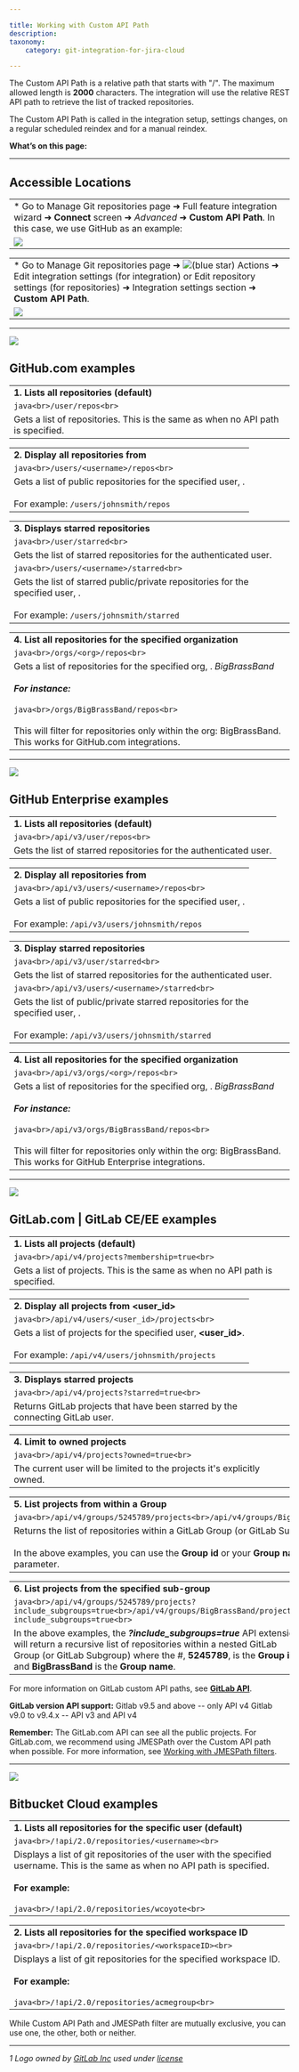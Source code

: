```yaml
---

title: Working with Custom API Path
description:
taxonomy:
    category: git-integration-for-jira-cloud

---
```

The Custom API Path is a relative path that starts with "/". The maximum allowed length is **2000** characters. The integration will use the relative REST API path to retrieve the list of tracked repositories.

The Custom API Path is called in the integration setup, settings changes, on a regular scheduled reindex and for a manual reindex.

**What’s on this page:**

* * *

## Accessible Locations

|     |
| --- |
| *   Go to Manage Git repositories page ➜ Full feature integration wizard ➜ **Connect** screen ➜ _Advanced_ ➜ **Custom API Path**. In this case, we use GitHub as an example: |
| ![](https://bigbrassband.atlassian.net/wiki/download/thumbnails/133201972/gitcloud-autoconnect-github-custom-api-path.png?version=1&modificationDate=1638348182666&cacheVersion=1&api=v2&width=566&height=510) |

|     |
| --- |
| *   Go to Manage Git repositories page ➜ ![(blue star)](https://bigbrassband.atlassian.net/wiki/s/-1639011364/6452/8b4898d3c114827e64ec143b4fa79bb76a6cfa5b/_/images/icons/emoticons/star_blue.png) Actions ➜ Edit integration settings (for integration) or Edit repository settings (for repositories) ➜ Integration settings section ➜ **Custom API Path**. |
| ![](https://bigbrassband.atlassian.net/wiki/download/thumbnails/133201972/gitcloud-actions-edit-integration-settings-cAPI-path.png?version=1&modificationDate=1638348403238&cacheVersion=1&api=v2&width=566&height=211) |

* * *

![](https://bigbrassband.atlassian.net/wiki/download/thumbnails/133201972/github-mobile.png?version=2&modificationDate=1638349121901&cacheVersion=1&api=v2&width=56&height=56)

## GitHub.com examples

|     |
| --- |
| **1\. Lists all repositories (default)** |
| ```java<br>/user/repos<br>``` |
| Gets a list of repositories. This is the same as when no API path is specified. |

|     |
| --- |
| **2\. Display all repositories from <username>** |
| ```java<br>/users/<username>/repos<br>``` |
| Gets a list of public repositories for the specified user, **<username>**.<br><br>For example: `/users/johnsmith/repos` |

|     |
| --- |
| **3\. Displays starred repositories** |
| ```java<br>/user/starred<br>``` |
| Gets the list of starred repositories for the authenticated user. |
| ```java<br>/users/<username>/starred<br>``` |
| Gets the list of starred public/private repositories for the specified user, **<username>**.<br><br>For example: `/users/johnsmith/starred` |

|     |
| --- |
| **4\. List all repositories for the specified organization** |
| ```java<br>/orgs/<org>/repos<br>``` |
| Gets a list of repositories for the specified org, **<org>**. _BigBrassBand_<br><br>_**For instance:**_<br><br>```java<br>/orgs/BigBrassBand/repos<br>```<br><br>This will filter for repositories only within the org: BigBrassBand. This works for GitHub.com integrations. |

* * *

![](https://bigbrassband.atlassian.net/wiki/download/thumbnails/133201972/github-ent-64.png?version=1&modificationDate=1638349289767&cacheVersion=1&api=v2&width=56&height=54)

## GitHub Enterprise examples

|     |
| --- |
| **1\. Lists all repositories (default)** |
| ```java<br>/api/v3/user/repos<br>``` |
| Gets the list of starred repositories for the authenticated user. |

|     |
| --- |
| **2\. Display all repositories from <username>** |
| ```java<br>/api/v3/users/<username>/repos<br>``` |
| Gets a list of public repositories for the specified user, **<username>**.<br><br>For example: `/api/v3/users/johnsmith/repos` |

|     |
| --- |
| **3\. Display starred repositories** |
| ```java<br>/api/v3/user/starred<br>``` |
| Gets the list of starred repositories for the authenticated user. |
| ```java<br>/api/v3/users/<username>/starred<br>``` |
| Gets the list of public/private starred repositories for the specified user, **<username>**.<br><br>For example: `/api/v3/users/johnsmith/starred` |

|     |
| --- |
| **4\. List all repositories for the specified organization** |
| ```java<br>/api/v3/orgs/<org>/repos<br>``` |
| Gets a list of repositories for the specified org, **<org>**. _BigBrassBand_<br><br>_**For instance:**_<br><br>```java<br>/api/v3/orgs/BigBrassBand/repos<br>```<br><br>This will filter for repositories only within the org: BigBrassBand. This works for GitHub Enterprise integrations. |

* * *

![](https://bigbrassband.atlassian.net/wiki/download/attachments/133201972/gitlab-mobile.png?version=1&modificationDate=1638351658250&cacheVersion=1&api=v2)

## GitLab.com | GitLab CE/EE examples

|     |
| --- |
| **1\. Lists all projects (default)** |
| ```java<br>/api/v4/projects?membership=true<br>``` |
| Gets a list of projects. This is the same as when no API path is specified. |

|     |
| --- |
| **2\. Display all projects from <user\_id>** |
| ```java<br>/api/v4/users/<user_id>/projects<br>``` |
| Gets a list of projects for the specified user, **<user\_id>**.<br><br>For example: `/api/v4/users/johnsmith/projects` |

|     |
| --- |
| **3\. Displays starred projects** |
| ```java<br>/api/v4/projects?starred=true<br>``` |
| Returns GitLab projects that have been starred by the connecting GitLab user. |

|     |
| --- |
| **4\. Limit to owned projects** |
| ```java<br>/api/v4/projects?owned=true<br>``` |
| The current user will be limited to the projects it's explicitly owned. |

|     |
| --- |
| **5\. List projects from within a Group** |
| ```java<br>/api/v4/groups/5245789/projects<br>/api/v4/groups/BigBrassBand/projects<br>``` |
| Returns the list of repositories within a GitLab Group (or GitLab Subgroup).<br><br>In the above examples, you can use the **Group id** or your **Group** **name** as query parameter. |

|     |
| --- |
| **6\. List projects from the specified sub-group** |
| ```java<br>/api/v4/groups/5245789/projects?include_subgroups=true<br>/api/v4/groups/BigBrassBand/projects?include_subgroups=true<br>``` |
| In the above examples, the _**?include\_subgroups=true**_ API extension will return a recursive list of repositories within a nested GitLab Group (or GitLab Subgroup) where the #, **5245789**, is the **Group id**; and **BigBrassBand** is the **Group name**. |

For more information on GitLab custom API paths, see [**GitLab API**](https://docs.gitlab.com/ee/api/projects.html).

**GitLab version API support:**
Gitlab v9.5 and above -- only API v4
Gitlab v9.0 to v9.4.x -- API v3 and API v4

**Remember:**
The GitLab.com API can see all the public projects. For GitLab.com, we recommend using JMESPath over the Custom API path when possible. For more information, see [Working with JMESPath filters](/wiki/spaces/GITCLOUD/pages/133234759/Working+with+JMESPath+Filters).

* * *

![](https://bigbrassband.atlassian.net/wiki/download/attachments/133201972/bitbucket-mobile.png?version=1&modificationDate=1638352041213&cacheVersion=1&api=v2)

## Bitbucket Cloud examples

|     |
| --- |
| **1\. Lists all repositories for the specific user (default)** |
| ```java<br>/!api/2.0/repositories/<username><br>``` |
| Displays a list of git repositories of the user with the specified username. This is the same as when no API path is specified.<br><br>**For example:**<br><br>```java<br>/!api/2.0/repositories/wcoyote<br>``` |

|     |
| --- |
| **2\. Lists all repositories for the specified workspace ID** |
| ```java<br>/!api/2.0/repositories/<workspaceID><br>``` |
| Displays a list of git repositories for the specified workspace ID.<br><br>**For example:**<br><br>```java<br>/!api/2.0/repositories/acmegroup<br>``` |

While Custom API Path and JMESPath filter are mutually exclusive, you can use one, the other, both or neither.

* * *

_1 Logo owned by_ [_GitLab Inc_](https://gitlab.com/) _used under_ [_license_](https://creativecommons.org/licenses/by-nc-sa/4.0/)